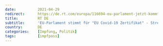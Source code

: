 ```yaml
---
date:          2021-04-29
redirect:      https://de.rt.com/europa/116694-eu-parlament-jetzt-kommt-eu/
title:         RT DE
subtitle:      'EU-Parlament stimmt für "EU Covid-19 Zertifikat" - Streit mit Ländern um Umsetzung'
country:       DE
categories:    [Impfung, Politik]
tags:          [impfpass]
---
```

